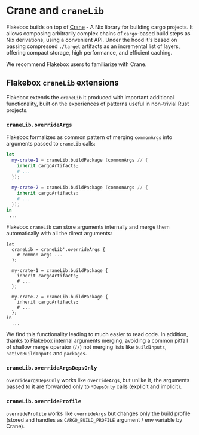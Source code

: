 # Crane and `craneLib`

Flakebox builds on top of [Crane](https://crane.dev/) - A Nix library for building cargo projects.
It allows composing arbitrarily complex chains of `cargo`-based build steps as Nix derivations,
using a convenient API. Under the hood it's based on passing compressed `./target` artifacts as an
incremental list of layers, offering compact storage, high performance, and efficient caching.

We recommend Flakebox users to familiarize with Crane.


## Flakebox `craneLib` extensions

Flakebox extends the `craneLib` it produced with important additional functionality, built on
the experiences of patterns useful in non-trivial Rust projects.


### `craneLib.overrideArgs`

Flakebox formalizes as common pattern of merging `commonArgs` into arguments passed to `craneLib`
calls:

```nix
let
  my-crate-1 = craneLib.buildPackage (commonArgs // {
    inherit cargoArtifacts;
    # ...
  });

  my-crate-2 = craneLib.buildPackage (commonArgs // {
    inherit cargoArtifacts;
    # ...
  });
in
 ...
```

Flakebox `craneLib` can store arguments internally and merge them automatically
with all the direct arguments:

```
let
  craneLib = craneLib'.overrideArgs {
    # common args ...
  };

  my-crate-1 = craneLib.buildPackage {
    inherit cargoArtifacts;
    # ...
  };

  my-crate-2 = craneLib.buildPackage {
    inherit cargoArtifacts;
    # ...
  };
in
  ...
```

We find this functionality leading to much easier to read code. In addition,
thanks to Flakebox internal arguments merging, avoiding a common pitfall
of shallow merge operator (`//`) not merging lists like `buildInputs`,
`nativeBuildInputs` and `packages`.

### `craneLib.overrideArgsDepsOnly`

`overrideArgsDepsOnly` works like `overrideArgs`, but unlike it, the arguments passed to it
are forwarded only to `*DepsOnly` calls (explicit and implicit).

### `craneLib.overrideProfile`

`overrideProfile` works like `overrideArgs` but changes only the build profile
(stored and handles as `CARGO_BUILD_PROFILE` argument / env variable by Crane).
